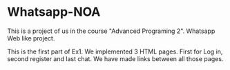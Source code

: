 # Whatsapp-NOA
This is a project of us in the course "Advanced Programing 2". Whatsapp Web like project.

This is the first part of Ex1.
We implemented 3 HTML pages.
First for Log in, second register and last chat.
We have made links between all those pages.
